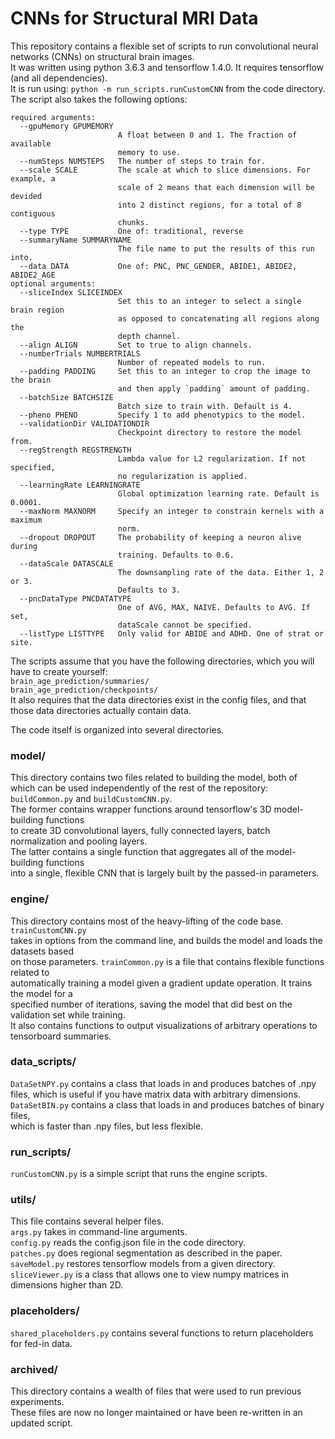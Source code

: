 # CNNs for Structural MRI Data
This repository contains a flexible set of scripts to run convolutional neural networks (CNNs) on structural brain images.  
It was written using python 3.6.3 and tensorflow 1.4.0. It requires tensorflow (and all dependencies).  
It is run using: `python -m run_scripts.runCustomCNN` from the code directory. The script also takes the following options:
```
required arguments:
  --gpuMemory GPUMEMORY
                        A float between 0 and 1. The fraction of available
                        memory to use.
  --numSteps NUMSTEPS   The number of steps to train for.
  --scale SCALE         The scale at which to slice dimensions. For example, a
                        scale of 2 means that each dimension will be devided
                        into 2 distinct regions, for a total of 8 contiguous
                        chunks.
  --type TYPE           One of: traditional, reverse
  --summaryName SUMMARYNAME
                        The file name to put the results of this run into.
  --data DATA           One of: PNC, PNC_GENDER, ABIDE1, ABIDE2, ABIDE2_AGE
optional arguments: 
  --sliceIndex SLICEINDEX
                        Set this to an integer to select a single brain region
                        as opposed to concatenating all regions along the
                        depth channel.
  --align ALIGN         Set to true to align channels.
  --numberTrials NUMBERTRIALS
                        Number of repeated models to run.
  --padding PADDING     Set this to an integer to crop the image to the brain
                        and then apply `padding` amount of padding.
  --batchSize BATCHSIZE
                        Batch size to train with. Default is 4.
  --pheno PHENO         Specify 1 to add phenotypics to the model.
  --validationDir VALIDATIONDIR
                        Checkpoint directory to restore the model from.
  --regStrength REGSTRENGTH
                        Lambda value for L2 regularization. If not specified,
                        no regularization is applied.
  --learningRate LEARNINGRATE
                        Global optimization learning rate. Default is 0.0001.
  --maxNorm MAXNORM     Specify an integer to constrain kernels with a maximum
                        norm.
  --dropout DROPOUT     The probability of keeping a neuron alive during
                        training. Defaults to 0.6.
  --dataScale DATASCALE
                        The downsampling rate of the data. Either 1, 2 or 3.
                        Defaults to 3.
  --pncDataType PNCDATATYPE
                        One of AVG, MAX, NAIVE. Defaults to AVG. If set,
                        dataScale cannot be specified.
  --listType LISTTYPE   Only valid for ABIDE and ADHD. One of strat or site.
```
  
  The scripts assume that you have the following directories, which you will have to create yourself:   
  `brain_age_prediction/summaries/`   
  `brain_age_prediction/checkpoints/`   
It also requires that the data directories exist in the config files, and that those data directories actually contain data. 

  
  
  The code itself is organized into several directories.
  
### model/
  This directory contains two files related to building the model, both of  
  which can be used independently of the rest of the repository: `buildCommon.py` and `buildCustomCNN.py`.  
  The former contains wrapper functions around tensorflow's 3D model-building functions  
  to create 3D convolutional layers, fully connected layers, batch normalization and pooling layers.  
  The latter contains a single function that aggregates all of the model-building functions  
  into a single, flexible CNN that is largely built by the passed-in parameters.   
   
  
### engine/
  This directory contains most of the heavy-lifting of the code base. `trainCustomCNN.py`  
  takes in options from the command line, and builds the model and loads the datasets based  
  on those parameters. `trainCommon.py` is a file that contains flexible functions related to  
  automatically training a model given a gradient update operation. It trains the model for a  
  specified number of iterations, saving the model that did best on the validation set while training.  
  It also contains functions to output visualizations of arbitrary operations to tensorboard summaries.  
  
### data_scripts/
  `DataSetNPY.py` contains a class that loads in and produces batches of .npy  
  files, which is useful if you have matrix data with arbitrary dimensions. 
  `DataSetBIN.py` contains a class that loads in and produces batches of binary files,  
  which is faster than .npy files, but less flexible. 
  
### run_scripts/
  `runCustomCNN.py` is a simple script that runs the engine scripts.
  
### utils/
  This file contains several helper files.  
  `args.py` takes in command-line arguments.  
  `config.py` reads the config.json file in the code directory.  
  `patches.py` does regional segmentation as described in the paper.  
  `saveModel.py` restores tensorflow models from a given directory.  
  `sliceViewer.py` is a class that allows one to view numpy matrices in dimensions higher than 2D.
  
### placeholders/
  `shared_placeholders.py` contains several functions to return placeholders  
  for fed-in data.
  
### archived/
  This directory contains a wealth of files that were used to run previous experiments.  
  These files are now no longer maintained or have been re-written in an updated script.  
  
